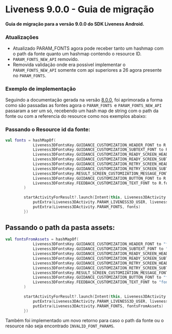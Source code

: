 # Liveness 9.0.0 - Guia de migração

#### Guia de migração para a versão 9.0.0 do SDK Liveness Android.

### Atualizações

- Atualizado PARAM_FONTS agora pode receber tanto um hashmap com o path da fonte quanto um hashmap contendo o resource ID.
- `PARAM_FONTS_NEW_API` removido.
- Removida validação onde era possivel implementar o `PARAM_FONTS_NEW_API` somente com api superiores a 26 agora presente no `PARAM_FONTS`.

### Exemplo de implementação

Seguindo a documentação gerada na versão [8.0.0](https://github.com/oititec/liveness-android-sdk/edit/main/Documentation/Migration-Guide-8.0.0.md), foi aprimorada a forma como são passadas as fontes agora o `PARAM_FONTS `e `PARAM_FONTS_NEW_API ` passaram a ser um só, recebendo um hash map de string com o path da fonte ou com a referencia do resource como nos exemplos abaixo:

### Passando o Resource id da fonte:
```kotlin
val fonts = hashMapOf(
            Liveness3DFontsKey.GUIDANCE_CUSTOMIZATION_HEADER_FONT to R.font.vinasans_regular,
            Liveness3DFontsKey.GUIDANCE_CUSTOMIZATION_SUBTEXT_FONT to R.font.vinasans_regular,
            Liveness3DFontsKey.GUIDANCE_CUSTOMIZATION_READY_SCREEN_HEADER_FONT to R.font.vinasans_regular,
            Liveness3DFontsKey.GUIDANCE_CUSTOMIZATION_READY_SCREEN_SUBTEXT_FONT to R.font.vinasans_regular,
            Liveness3DFontsKey.GUIDANCE_CUSTOMIZATION_RETRY_SCREEN_HEADER_FONT to R.font.vinasans_regular,
            Liveness3DFontsKey.GUIDANCE_CUSTOMIZATION_RETRY_SCREEN_SUBTEXT_FONT to R.font.vinasans_regular,
            Liveness3DFontsKey.RESULT_SCREEN_CUSTOMIZATION_MESSAGE_FONT to R.font.vinasans_regular,
            Liveness3DFontsKey.GUIDANCE_CUSTOMIZATION_BUTTON_FONT to R.font.vinasans_regular,
            Liveness3DFontsKey.FEEDBACK_CUSTOMIZATION_TEXT_FONT to R.font.vinasans_regular
        )
        
        startActivityForResult?.launch(Intent(this, Liveness3DActivity::class.java).apply {
            putExtra(Liveness3DActivity.PARAM_LIVENESS3D_USER, liveness3DUser)
            putExtra(Liveness3DActivity.PARAM_FONTS, fonts)
        })
```
## Passando o path da pasta assets:
```kotlin
val fontsFromAssets = hashMapOf(
            Liveness3DFontsKey.GUIDANCE_CUSTOMIZATION_HEADER_FONT to "fonts/vinasans_regular.ttf",
            Liveness3DFontsKey.GUIDANCE_CUSTOMIZATION_SUBTEXT_FONT to "fonts/vinasans_regular.ttf",
            Liveness3DFontsKey.GUIDANCE_CUSTOMIZATION_READY_SCREEN_HEADER_FONT to "fonts/vinasans_regular.ttf",
            Liveness3DFontsKey.GUIDANCE_CUSTOMIZATION_READY_SCREEN_SUBTEXT_FONT to "fonts/vinasans_regular.ttf",
            Liveness3DFontsKey.GUIDANCE_CUSTOMIZATION_RETRY_SCREEN_HEADER_FONT to "fonts/vinasans_regular.ttf",
            Liveness3DFontsKey.GUIDANCE_CUSTOMIZATION_RETRY_SCREEN_SUBTEXT_FONT to "fonts/vinasans_regular.ttf",
            Liveness3DFontsKey.RESULT_SCREEN_CUSTOMIZATION_MESSAGE_FONT to "fonts/vinasans_regular.ttf",
            Liveness3DFontsKey.GUIDANCE_CUSTOMIZATION_BUTTON_FONT to "fonts/vinasans_regular.ttf",
            Liveness3DFontsKey.FEEDBACK_CUSTOMIZATION_TEXT_FONT to "fonts/vinasans_regular.ttf"
        )
        
        startActivityForResult?.launch(Intent(this, Liveness3DActivity::class.java).apply {
            putExtra(Liveness3DActivity.PARAM_LIVENESS3D_USER, liveness3DUser)
            putExtra(Liveness3DActivity.PARAM_FONTS, fontsFromAssets)
        })
```

Também foi implementado um novo retorno para caso o path da fonte ou o resource não seja encontrado `INVALID_FONT_PARAMS`.
